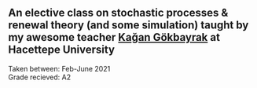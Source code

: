 ## An elective class on stochastic processes & renewal theory (and some simulation) taught by my awesome teacher <a href="https://orcid.org/0000-0001-7651-1702">Kağan Gökbayrak</a> at Hacettepe University

Taken between: Feb-June 2021            
Grade recieved: A2
